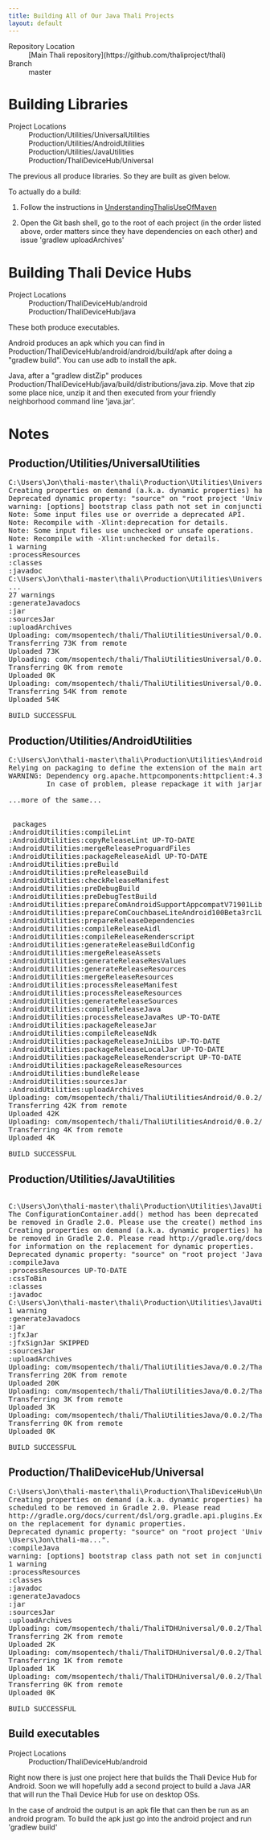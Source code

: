 ```yaml
---
title: Building All of Our Java Thali Projects
layout: default
---
```


<dl>
<dt> Repository Location</dt>
<dd>
[Main Thali repository](https://github.com/thaliproject/thali)
</dd>
<dt>Branch</dt>
<dd>master</dd>
</dl>

# Building Libraries 

<dl>
<dt> Project Locations</dt>
<dd> Production/Utilities/UniversalUtilities</dd>
<dd> Production/Utilities/AndroidUtilities</dd>
<dd> Production/Utilities/JavaUtilities </dd>
<dd> Production/ThaliDeviceHub/Universal</dd>
</dl>

The previous all produce libraries. So they are built as given below.

To actually do a build:

1. Follow the instructions in [UnderstandingThalisUseOfMaven](UnderstandingThalisUseOfMaven)

1. Open the Git bash shell, go to the root of each project (in the order listed above, order matters since they have dependencies on each other) and issue 'gradlew uploadArchives'

# Building Thali Device Hubs 

<dl>
<dt> Project Locations</dt>
<dd> Production/ThaliDeviceHub/android</dd>
<dd> Production/ThaliDeviceHub/java</dd>
</dl>

These both produce executables. 

Android produces an apk which you can find in Production/ThaliDeviceHub/android/android/build/apk after doing a "gradlew build". You can use adb to install the apk.

Java, after a "gradlew distZip" produces Production/ThaliDeviceHub/java/build/distributions/java.zip. Move that zip some place nice, unzip it and then executed from your friendly neighborhood command line 'java.jar'.

# Notes 

## Production/Utilities/UniversalUtilities

<pre>
C:\Users\Jon\thali-master\thali\Production\Utilities\UniversalUtilities>gradlew uploadArchives
Creating properties on demand (a.k.a. dynamic properties) has been deprecated and is scheduled to be removed in Gradle 2.0. Please read http://gradle.org/docs/current/dsl/org.gradle.api.plugins.ExtraPropertiesExtension.html for information on the replacement for dynamic properties.
Deprecated dynamic property: "source" on "root project 'UniversalUtilities'", value: "[C:\Users\Jon\thali-ma...".:compileJava
warning: [options] bootstrap class path not set in conjunction with -source 1.6
Note: Some input files use or override a deprecated API.
Note: Recompile with -Xlint:deprecation for details.
Note: Some input files use unchecked or unsafe operations.
Note: Recompile with -Xlint:unchecked for details.
1 warning
:processResources
:classes
:javadoc
C:\Users\Jon\thali-master\thali\Production\Utilities\UniversalUtilities\src\main\java\com\msopentech\thali\CouchDBListener\BogusAuthorizeCouchDocument.java:68:warning - @return tag has no arguments.
...
27 warnings
:generateJavadocs
:jar
:sourcesJar
:uploadArchives
Uploading: com/msopentech/thali/ThaliUtilitiesUniversal/0.0.2/ThaliUtilitiesUniversal-0.0.2.jar to repository remote at file://C:\Users\Jon\.m2\repository
Transferring 73K from remote
Uploaded 73K
Uploading: com/msopentech/thali/ThaliUtilitiesUniversal/0.0.2/ThaliUtilitiesUniversal-0.0.2-javadoc.jar to repository remote at file://C:\Users\Jon\.m2\repository
Transferring 0K from remote
Uploaded 0K
Uploading: com/msopentech/thali/ThaliUtilitiesUniversal/0.0.2/ThaliUtilitiesUniversal-0.0.2-sources.jar to repository remote at file://C:\Users\Jon\.m2\repository
Transferring 54K from remote
Uploaded 54K

BUILD SUCCESSFUL
</pre>

## Production/Utilities/AndroidUtilities

<pre>
C:\Users\Jon\thali-master\thali\Production\Utilities\AndroidUtilities>gradlew uploadArchives
Relying on packaging to define the extension of the main artifact has been deprecated and is scheduled to be removed in Gradle 2.0
WARNING: Dependency org.apache.httpcomponents:httpclient:4.3 is ignored for debug as it may be conflicting with the internal version provided by Android.
         In case of problem, please repackage it with jarjar to change the class packages

...more of the same...


 packages
:AndroidUtilities:compileLint
:AndroidUtilities:copyReleaseLint UP-TO-DATE
:AndroidUtilities:mergeReleaseProguardFiles
:AndroidUtilities:packageReleaseAidl UP-TO-DATE
:AndroidUtilities:preBuild
:AndroidUtilities:preReleaseBuild
:AndroidUtilities:checkReleaseManifest
:AndroidUtilities:preDebugBuild
:AndroidUtilities:preDebugTestBuild
:AndroidUtilities:prepareComAndroidSupportAppcompatV71901Library
:AndroidUtilities:prepareComCouchbaseLiteAndroid100Beta3rc1Library
:AndroidUtilities:prepareReleaseDependencies
:AndroidUtilities:compileReleaseAidl
:AndroidUtilities:compileReleaseRenderscript
:AndroidUtilities:generateReleaseBuildConfig
:AndroidUtilities:mergeReleaseAssets
:AndroidUtilities:generateReleaseResValues
:AndroidUtilities:generateReleaseResources
:AndroidUtilities:mergeReleaseResources
:AndroidUtilities:processReleaseManifest
:AndroidUtilities:processReleaseResources
:AndroidUtilities:generateReleaseSources
:AndroidUtilities:compileReleaseJava
:AndroidUtilities:processReleaseJavaRes UP-TO-DATE
:AndroidUtilities:packageReleaseJar
:AndroidUtilities:compileReleaseNdk
:AndroidUtilities:packageReleaseJniLibs UP-TO-DATE
:AndroidUtilities:packageReleaseLocalJar UP-TO-DATE
:AndroidUtilities:packageReleaseRenderscript UP-TO-DATE
:AndroidUtilities:packageReleaseResources
:AndroidUtilities:bundleRelease
:AndroidUtilities:sourcesJar
:AndroidUtilities:uploadArchives
Uploading: com/msopentech/thali/ThaliUtilitiesAndroid/0.0.2/ThaliUtilitiesAndroid-0.0.2.aar to repository remote at file://C:\Users\Jon\.m2\repository
Transferring 42K from remote
Uploaded 42K
Uploading: com/msopentech/thali/ThaliUtilitiesAndroid/0.0.2/ThaliUtilitiesAndroid-0.0.2-sources.jar to repository remote at file://C:\Users\Jon\.m2\repository
Transferring 4K from remote
Uploaded 4K

BUILD SUCCESSFUL
</pre>

## Production/Utilities/JavaUtilities

<pre>

C:\Users\Jon\thali-master\thali\Production\Utilities\JavaUtilities>gradlew uploadArchives
The ConfigurationContainer.add() method has been deprecated and is scheduled to
be removed in Gradle 2.0. Please use the create() method instead.
Creating properties on demand (a.k.a. dynamic properties) has been deprecated and is scheduled to 
be removed in Gradle 2.0. Please read http://gradle.org/docs/current/dsl/org.gradle.api.plugins.ExtraPropertiesExtension.html 
for information on the replacement for dynamic properties.
Deprecated dynamic property: "source" on "root project 'JavaUtilities'", value:"[C:\Users\Jon\thali-ma...".
:compileJava
:processResources UP-TO-DATE
:cssToBin
:classes
:javadoc
C:\Users\Jon\thali-master\thali\Production\Utilities\JavaUtilities\src\main\java\com\msopentech\thali\utilities\java\JavaEktorpCreateClientBuilder.java:32: warning - @return tag has no arguments.
1 warning
:generateJavadocs
:jar
:jfxJar
:jfxSignJar SKIPPED
:sourcesJar
:uploadArchives
Uploading: com/msopentech/thali/ThaliUtilitiesJava/0.0.2/ThaliUtilitiesJava-0.0.2.jar to repository remote at file://C:\Users\Jon\.m2\repository
Transferring 20K from remote
Uploaded 20K
Uploading: com/msopentech/thali/ThaliUtilitiesJava/0.0.2/ThaliUtilitiesJava-0.0.2-sources.jar to repository remote at file://C:\Users\Jon\.m2\repository
Transferring 3K from remote
Uploaded 3K
Uploading: com/msopentech/thali/ThaliUtilitiesJava/0.0.2/ThaliUtilitiesJava-0.0.2-javadoc.jar to repository remote at file://C:\Users\Jon\.m2\repository
Transferring 0K from remote
Uploaded 0K

BUILD SUCCESSFUL
</pre>

## Production/ThaliDeviceHub/Universal

<pre>
C:\Users\Jon\thali-master\thali\Production\ThaliDeviceHub\Universal>gradlew uploadArchives
Creating properties on demand (a.k.a. dynamic properties) has been deprecated and is 
scheduled to be removed in Gradle 2.0. Please read 
http://gradle.org/docs/current/dsl/org.gradle.api.plugins.ExtraPropertiesExtension.html for information
on the replacement for dynamic properties.
Deprecated dynamic property: "source" on "root project 'Universal'", value: "[C:
\Users\Jon\thali-ma...".
:compileJava
warning: [options] bootstrap class path not set in conjunction with -source 1.6
1 warning
:processResources
:classes
:javadoc
:generateJavadocs
:jar
:sourcesJar
:uploadArchives
Uploading: com/msopentech/thali/ThaliTDHUniversal/0.0.2/ThaliTDHUniversal-0.0.2.jar to repository remote at file://C:\Users\Jon\.m2\repository
Transferring 2K from remote
Uploaded 2K
Uploading: com/msopentech/thali/ThaliTDHUniversal/0.0.2/ThaliTDHUniversal-0.0.2-sources.jar to repository remote at file://C:\Users\Jon\.m2\repository
Transferring 1K from remote
Uploaded 1K
Uploading: com/msopentech/thali/ThaliTDHUniversal/0.0.2/ThaliTDHUniversal-0.0.2-javadoc.jar to repository remote at file://C:\Users\Jon\.m2\repository
Transferring 0K from remote
Uploaded 0K

BUILD SUCCESSFUL
</pre>

## Build executables 

<dl>
<dt> Project Locations</dt>
<dd> Production/ThaliDeviceHub/android</dd>
</dl>

Right now there is just one project here that builds the Thali Device Hub for Android. Soon we will hopefully add a second project to build a Java JAR that will run the Thali Device Hub for use on desktop OSs.

In the case of android the output is an apk file that can then be run as an android program. To build the apk just go into the android project and run 'gradlew build'
